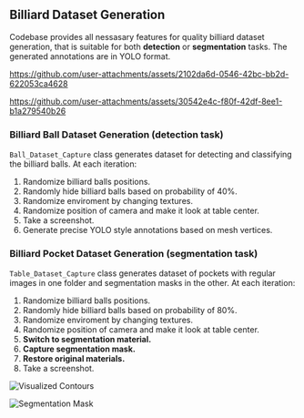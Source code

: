 ## Billiard Dataset Generation

Codebase provides all nessasary features for quality billiard dataset generation, that is suitable for both **detection** or **segmentation** tasks. The generated annotations are in YOLO format.

https://github.com/user-attachments/assets/2102da6d-0546-42bc-bb2d-622053ca4628

https://github.com/user-attachments/assets/30542e4c-f80f-42df-8ee1-b1a279540b26


### Billiard Ball Dataset Generation (detection task)

`Ball_Dataset_Capture` class generates dataset for detecting and classifying the billiard balls.
At each iteration:

1. Randomize billiard balls positions.
2. Randomly hide billiard balls based on probability of 40%.
3. Randomize enviroment by changing textures.
4. Randomize position of camera and make it look at table center.
5. Take a screenshot.
6. Generate precise YOLO style annotations based on mesh vertices.

### Billiard Pocket Dataset Generation (segmentation task)

`Table_Dataset_Capture` class generates dataset of pockets with regular images in one folder and segmentation masks in the other.
At each iteration:

1. Randomize billiard balls positions.
2. Randomly hide billiard balls based on probability of 80%.
3. Randomize enviroment by changing textures.
4. Randomize position of camera and make it look at table center.
5. **Switch to segmentation material.**
6. **Capture segmentation mask.**
7. **Restore original materials.**
8. Take a screenshot.

![Visualized Contours](https://github.com/user-attachments/assets/e3dbddf3-b017-4057-85e0-e84df8343648)

![Segmentation Mask](https://github.com/user-attachments/assets/ae37b793-5429-466c-a901-70b1316db4ac)

